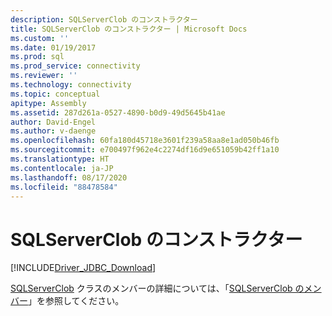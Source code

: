 ```yaml
---
description: SQLServerClob のコンストラクター
title: SQLServerClob のコンストラクター | Microsoft Docs
ms.custom: ''
ms.date: 01/19/2017
ms.prod: sql
ms.prod_service: connectivity
ms.reviewer: ''
ms.technology: connectivity
ms.topic: conceptual
apitype: Assembly
ms.assetid: 287d261a-0527-4890-b0d9-49d5645b41ae
author: David-Engel
ms.author: v-daenge
ms.openlocfilehash: 60fa180d45718e3601f239a58aa8e1ad050b46fb
ms.sourcegitcommit: e700497f962e4c2274df16d9e651059b42ff1a10
ms.translationtype: HT
ms.contentlocale: ja-JP
ms.lasthandoff: 08/17/2020
ms.locfileid: "88478584"
---
```

# <a name="sqlserverclob-constructors"></a>SQLServerClob のコンストラクター
[!INCLUDE[Driver_JDBC_Download](../../../includes/driver_jdbc_download.md)]

  [SQLServerClob](../../../connect/jdbc/reference/sqlserverclob-class.md) クラスのメンバーの詳細については、「[SQLServerClob のメンバー](../../../connect/jdbc/reference/sqlserverclob-members.md)」を参照してください。  
  
  
